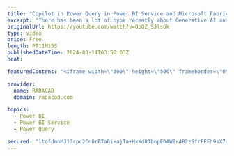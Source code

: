 ```yaml
---
title: "Copilot in Power Query in Power BI Service and Microsoft Fabric Dataflow Gen2"
excerpt: "There has been a lot of hype recently about Generative AI and Copilot in Microsoft. Microsoft Fabric incorporates many of those features, and one of the areas it has been added to is the Dataflow Gen2 in Microsoft Fabric, or we can also call it Power Query in Power BI Service Dataflows. In this article"
originalUrl: https://youtube.com/watch?v=ObQZ_SJlsGk
type: video
price: Free
length: PT11M15S
publishedDateTime: 2024-03-14T03:50:03Z
heat: 

featuredContent: "<iframe width=\"800\" height=\"500\" frameborder=\"0\" src=\"https://www.youtube.com/embed/ObQZ_SJlsGk\" allow=\"accelerometer; autoplay; encrypted-media; gyroscope; picture-in-picture\" allowfullscreen></iframe>"

provider:
  name: RADACAD
  domain: radacad.com

topics:
  - Power BI
  - Power BI Service
  - Power Query

secured: "ltofdmnMJ1Jrpc2Cn0rRTaRi+ajTa+HxXd81bnpEDAW8r4B2zSfrFFFh9sX7djU/frLoncjXg4wA+iq2G5SAgJd6w1awK5I1upcgEm59LL6uhIQleZO+jwXLrAE6sWXSV3apEhFyOa/ZeDl4rDrou09r43QVRfsbUmY9qKi9PgdVJA1zb7MlV04NHRN5uiJO7/EUV5jUyJobzOSCY6GGacYhQQl9s5HO/ejRiaTexyGQ49d7VdeenTO91IXpk6whcLRKDgD4ocCorUNUmOPs4wcPgiba3SgtC20s8h0YcpkquKNf4uJOL0Vjf2TNn6WvnV/JZemtt6BYY56biFf7t7Z1vPRCj6eASsy/3AcjfW5kI5j4CFJtbZzzU/Ok3mbCxZyflY33Kepza1Vx6dM2aAbANlphLnc+NIK83JTZppE=;UEpTHqyXCIy2iymCCSHBkw=="
---
```


